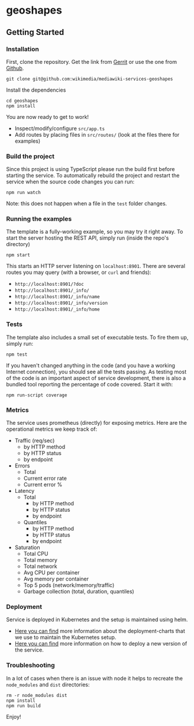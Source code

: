 # geoshapes

## Getting Started

### Installation

First, clone the repository. Get the link from [Gerrit](https://gerrit.wikimedia.org/r/admin/projects/mediawiki/services/geoshapes) or use the one from [Github](https://github.com/wikimedia/mediawiki-services-geoshapes).

```shell script
git clone git@github.com:wikimedia/mediawiki-services-geoshapes
```

Install the dependencies

```shell script
cd geoshapes
npm install
```

You are now ready to get to work!

* Inspect/modify/configure `src/app.ts`
* Add routes by placing files in `src/routes/` (look at the files there for examples)

### Build the project
Since this project is using TypeScript please run the build first before starting the service. To automatically rebuild the project and restart the service when the source code changes you can run:

```shell script
npm run watch
```

Note: this does not happen when a file in the `test` folder changes.

### Running the examples

The template is a fully-working example, so you may try it right away. To
start the server hosting the REST API, simply run (inside the repo's directory)

```shell script
npm start
```

This starts an HTTP server listening on `localhost:8901`. There are several
routes you may query (with a browser, or `curl` and friends):

* `http://localhost:8901/?doc`
* `http://localhost:8901/_info/`
* `http://localhost:8901/_info/name`
* `http://localhost:8901/_info/version`
* `http://localhost:8901/_info/home`

### Tests

The template also includes a small set of executable tests. To fire them up,
simply run:

```shell script
npm test
```

If you haven't changed anything in the code (and you have a working Internet
connection), you should see all the tests passing. As testing most of the code
is an important aspect of service development, there is also a bundled tool
reporting the percentage of code covered. Start it with:

```shell script
npm run-script coverage
```

### Metrics

The service uses prometheus (directly) for exposing metrics. Here are the operational
metrics we keep track of:

* Traffic (req/sec)
    * by HTTP method
    * by HTTP status
    * by endpoint
* Errors
    * Total
    * Current error rate
    * Current error %
* Latency
    * Total
        * by HTTP method
        * by HTTP status
        * by endpoint
    * Quantiles
        * by HTTP method
        * by HTTP status
        * by endpoint
* Saturation
    * Total CPU
    * Total memory
    * Total network
    * Avg CPU per container
    * Avg memory per container
    * Top 5 pods (network/memory/traffic)
    * Garbage collection (total, duration, quantiles)

### Deployment

Service is deployed in Kubernetes and the setup is maintained using helm.

* [Here you can find](https://gerrit.wikimedia.org/r/plugins/gitiles/operations/deployment-charts/)
more information about the deployment-charts that we use to maintain the Kubernetes setup.
* [Here you can find](https://wikitech.wikimedia.org/wiki/Deployments_on_kubernetes)
more information on how to deploy a new version of the service.


### Troubleshooting

In a lot of cases when there is an issue with node it helps to recreate the
`node_modules` and `dist` directories:

```shell script
rm -r node_modules dist
npm install
npm run build
```

Enjoy!

